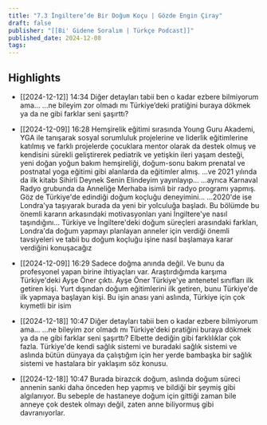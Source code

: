 ```yaml
---
title: "7.3 İngiltere’de Bir Doğum Koçu | Gözde Engin Çiray"
draft: false
publisher: "[[Bi' Gidene Soralım | Türkçe Podcast]]"
published_date: 2024-12-08
tags:
---
```



## Highlights
* [[2024-12-12]] 14:34  Diğer detayları tabii ben o kadar ezbere bilmiyorum ama… …ne bileyim zor olmadı mı Türkiye’deki pratiğini buraya dökmek ya da ne gibi farklar seni şaşırttı?

* [[2024-12-09]] 16:28  Hemşirelik eğitimi sırasında Young Guru Akademi, YGA ile tanışarak sosyal sorumluluk projelerine ve liderlik eğitimlerine katılmış ve farklı projelerde çocuklara mentor olarak da destek olmuş ve kendisini sürekli geliştirerek pediatrik ve yetişkin ileri yaşam desteği, yeni doğan yoğun bakım hemşireliği, doğum-sonu bakım prenatal ve postnatal yoga eğitimi gibi alanlarda da eğitimler almış. ...ve 2021 yılında da ilk kitabı Sihirli Deynek Senin Elindeyim yayınlayıp... ...ayrıca Karnaval Radyo grubunda da Anneliğe Merhaba isimli bir radyo programı yapmış. Göz de Türkiye'de edindiği doğum koçluğu deneyimini... ...2020'de ise Londra'ya taşıyarak burada da yeni bir yolculuğa başladı. Bu bölümde bu önemli kararın arkasındaki motivasyonları yani İngiltere'ye nasıl taşındığını... Türkiye ve İngiltere'deki doğum süreçleri arasındaki farkları, Londra'da doğum yapmayı planlayan anneler için verdiği önemli tavsiyeleri ve tabii bu doğum koçluğu işine nasıl başlamaya karar verdiğini konuşacağız

* [[2024-12-09]] 16:29  Sadece doğma anında değil. Ve bunu da profesyonel yapan birine ihtiyaçları var. Araştırdığımda karşıma Türkiye'deki Ayşe Öner çıktı. Ayşe Öner Türkiye'ye antenetel sınıfları ilk getiren kişi. Yurt dışından doğum eğitimlerini ilk getiren, bunu Türkiye'de ilk yapmaya başlayan kişi. Bu işin anası yani aslında, Türkiye için çok kıymetli bir isim

* [[2024-12-18]] 10:47  Diğer detayları tabii ben o kadar ezbere bilmiyorum ama... ...ne bileyim zor olmadı mı Türkiye'deki pratiğini buraya dökmek ya da ne gibi farklar seni şaşırttı? Elbette dediğin gibi farklılıklar çok fazla. Türkiye'de kendi sağlık sistemi ve buradaki sağlık sistemi ve aslında bütün dünyaya da çalıştığım için her yerde bambaşka bir sağlık sistemi ve hastalara bir yaklaşım söz konusu.

* [[2024-12-18]] 10:47  Burada birazcık doğum, aslında doğum süreci annenin sanki daha önceden hep yapmış ve bildiği bir şeymiş gibi algılanıyor. Bu sebeple de hastaneye doğum için gittiği zaman bile anneye çok destek olmayı değil, zaten anne biliyormuş gibi davranıyorlar.

